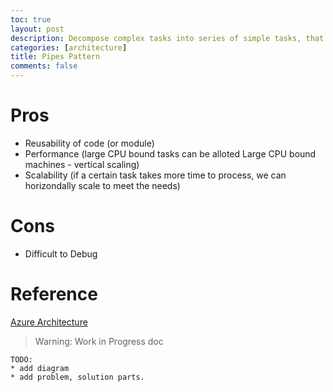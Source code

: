 ```yaml
---
toc: true
layout: post
description: Decompose complex tasks into series of simple tasks, that can be reused.
categories: [architecture]
title: Pipes Pattern
comments: false
---
```


# Pros
* Reusability of code (or module)
* Performance (large CPU bound tasks can be alloted Large CPU bound machines - vertical scaling)
* Scalability (if a certain task takes more time to process, we can horizondally scale to meet the needs)

# Cons
* Difficult to Debug

# Reference
[Azure Architecture](https://docs.microsoft.com/en-us/azure/architecture/patterns/pipes-and-filters)

> Warning: Work in Progress doc
```
TODO:
* add diagram
* add problem, solution parts.
```